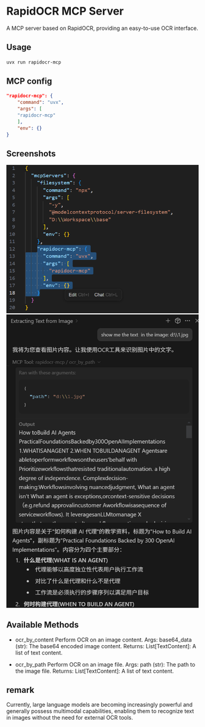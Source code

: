 # RapidOCR MCP Server

A MCP server based on RapidOCR, providing an easy-to-use OCR interface.

## Usage

```bash
uvx run rapidocr-mcp
```

## MCP config

```json
"rapidocr-mcp": {
    "command": "uvx",
    "args": [
    "rapidocr-mcp"
    ],
    "env": {}
}
```

## Screenshots

![config](/images/1.png)
![usage](/images/2.png)

## Available Methods

* ocr_by_content
Perform OCR on an image content. Args: base64_data (str): The base64 encoded image content. Returns: List[TextContent]: A list of text content.

* ocr_by_path
Perform OCR on an image file. Args: path (str): The path to the image file. Returns: List[TextContent]: A list of text content.

## remark

Currently, large language models are becoming increasingly powerful and generally possess multimodal capabilities, enabling them to recognize text in images without the need for external OCR tools.